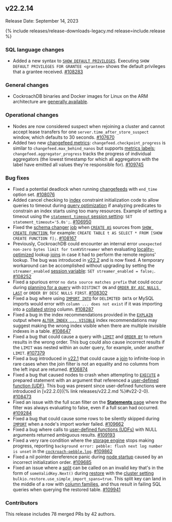 ## v22.2.14

Release Date: September 14, 2023

{% include releases/release-downloads-legacy.md release=include.release %}

<h3 id="v22-2-14-sql-language-changes">SQL language changes</h3>

- Added a new syntax to [`SHOW DEFAULT PRIVILEGES`](../v22.2/show-default-privileges.html). Executing `SHOW DEFAULT PRIVILEGES FOR GRANTEE <grantee>` shows the default privileges that a grantee received. [#108283][#108283]

<h3 id="v22-2-14-general-changes">General changes</h3>

- CockroachDB binaries and Docker images for Linux on the ARM architecture are [generally available](https://www.cockroachlabs.com/docs/v22.2/cockroachdb-feature-availability#feature-availability-phases).

<h3 id="v22-2-14-operational-changes">Operational changes</h3>

- Nodes are now considered suspect when rejoining a cluster and cannot accept lease transfers for one `server.time_after_store_suspect` window, which defaults to 30 seconds. [#107670][#107670]
- Added two new [changefeed metrics](../v22.2/monitor-and-debug-changefeeds.html#recommended-changefeed-metrics-to-track): `changefeed.checkpoint_progress`  is similar to `changefeed.max_behind_nanos` but supports [metrics labels](../v22.2/monitor-and-debug-changefeeds.html#using-changefeed-metrics-labels); `changefeed.aggregator_progress` tracks the progress of individual aggregators (the lowest timestamp for which all aggregators with the label have emitted all values they're responsible for). [#109745][#109745]

<h3 id="v22-2-14-bug-fixes">Bug fixes</h3>

- Fixed a potential deadlock when running [changefeeds](../v22.2/create-changefeed.html) with `end_time` option set. [#108076][#108076]
- Added cancel checking to [index](../v22.2/indexes.html) constraint initialization code to allow queries to timeout during [query optimization](../v22.2/cost-based-optimizer.html) if analyzing predicates to constrain an index starts using too many resources. Example of setting a timeout using the [`statement_timeout` session setting](../v22.2/set-vars.html#statement-timeout): `SET statement_timeout='5.0s';`.  [#106950][#106950]
- Fixed the [schema changer](../v22.2/online-schema-changes.html) [job](../v22.2/show-jobs.html) when [`CREATE AS`](../v22.2/create-table-as.html) sources from [`SHOW CREATE FUNCTION`](../v22.2/show-create.html#show-the-create-function-statement-for-a-function), for example: `CREATE TABLE t AS SELECT * FROM [SHOW CREATE FUNCTION f];`.  [#108167][#108167]
- Previously, CockroachDB could encounter an internal error `unexpected non-zero bytes limit for txnKVStreamer` when evaluating [locality-optimized](../v22.2/cost-based-optimizer.html#locality-optimized-search-in-multi-region-clusters) lookup [joins](../v22.2/joins.html) in case it had to perform the remote regions' lookup. The bug was introduced in [v22.2](../releases/v22.2.html) and is now fixed. A temporary workaround can be accomplished without upgrading by setting the `streamer_enabled` [session variable](../v22.2/set-vars.html): `SET streamer_enabled = false;`. [#108252][#108252]
- Fixed a spurious error `no data source matches prefix` that could occur during [planning for a query](../v22.2/cost-based-optimizer.html) with `DISTINCT ON` and [`ORDER BY ASC NULLS LAST`](../v22.2/order-by.html) or `ORDER BY DESC NULLS FIRST`. [#108302][#108302]
- Fixed a bug where using [`IMPORT INTO`](../v22.2/import-into.html) for `DELIMITED DATA` or MySQL imports would error with `column ... does not exist` if it was importing into a [collated string](../v22.2/collate.html) column. [#108287][#108287]
- Fixed a bug in the index recommendations provided in the [`EXPLAIN`](../v22.2/explain.html) output where [`ALTER INDEX ... VISIBLE`](../v22.2/alter-index.html#not-visible) index recommendations may suggest making the wrong index visible when there are multiple invisible indexes in a table. [#108647][#108647]
- Fixed a bug that could cause a query with [`LIMIT`](../v22.2/limit-offset.html#limit) and [`ORDER BY`](../v22.2/order-by.html) to return results in the wrong order. This bug could also cause incorrect results if the `LIMIT` was nested within an outer query, for example, under another `LIMIT`. [#107379][#107379]
- Fixed a bug introduced in [v22.1](../releases/v22.1.html) that could cause a [join](../v22.2/joins.html) to infinite-loop in rare cases when the join filter is not an equality and no columns from the left input are returned. [#106874][#106874]
- Fixed a bug that caused nodes to crash when attempting to [`EXECUTE`](../v22.2/sql-grammar.html#execute_stmt) a prepared statement with an argument that referenced a [user-defined function (UDF)](../v22.2/user-defined-functions.html). This bug was present since user-defined functions were introduced in [v22.2.0]({% link releases/v22.2.md %}#v22-2-0). [#108473][#108473]
- Fixed an issue with the full scan filter on the [**Statements** page](../v22.2/ui-statements-page.html) where the filter was always evaluating to false, even if a full scan had occurred. [#109284][#109284]
- Fixed a bug that could cause some rows to be silently skipped during [`IMPORT`](../v22.2/import.html) when a node's import worker failed. [#109662][#109662]
- Fixed a bug where calls to [user-defined functions (UDFs)](../v22.2/user-defined-functions.html) with NULL arguments returned ambiguous results. [#109193][#109193]
- Fixed a very rare condition where the [storage engine](../v22.2/architecture/storage-layer.html) stops making progress, reporting `background error: pebble: flush next log number is unset` in the [`cockroach-pebble.log`](../v22.2/logging-overview.html#logging-destinations). [#109862][#109862]
- Fixed a nil pointer dereference panic during [node startup](../v22.2/cockroach-start.html) caused by an incorrect initialization order. [#109685][#109685]
- Fixed an issue where a [split](../v22.2/architecture/distribution-layer.html#range-splits) can be called on an invalid key that's in the form of `someValidKey.Next()` during [restore](../v22.2/restore.html) with the [cluster setting](../v22.2/cluster-settings.html) `bulkio.restore.use_simple_import_spans=true`. This split key can land in the middle of a row with [column families](../v22.2/column-families.html), and thus result in failing SQL queries when querying the restored table. [#109941][#109941]

<div class="release-note-contributors" markdown="1">

<h3 id="v22-2-14-contributors">Contributors</h3>

This release includes 78 merged PRs by 42 authors.

</div>

[#106874]: https://github.com/cockroachdb/cockroach/pull/106874
[#106950]: https://github.com/cockroachdb/cockroach/pull/106950
[#107379]: https://github.com/cockroachdb/cockroach/pull/107379
[#107670]: https://github.com/cockroachdb/cockroach/pull/107670
[#108076]: https://github.com/cockroachdb/cockroach/pull/108076
[#108167]: https://github.com/cockroachdb/cockroach/pull/108167
[#108252]: https://github.com/cockroachdb/cockroach/pull/108252
[#108283]: https://github.com/cockroachdb/cockroach/pull/108283
[#108287]: https://github.com/cockroachdb/cockroach/pull/108287
[#108302]: https://github.com/cockroachdb/cockroach/pull/108302
[#108473]: https://github.com/cockroachdb/cockroach/pull/108473
[#108647]: https://github.com/cockroachdb/cockroach/pull/108647
[#109193]: https://github.com/cockroachdb/cockroach/pull/109193
[#109284]: https://github.com/cockroachdb/cockroach/pull/109284
[#109662]: https://github.com/cockroachdb/cockroach/pull/109662
[#109685]: https://github.com/cockroachdb/cockroach/pull/109685
[#109745]: https://github.com/cockroachdb/cockroach/pull/109745
[#109862]: https://github.com/cockroachdb/cockroach/pull/109862
[#109941]: https://github.com/cockroachdb/cockroach/pull/109941
